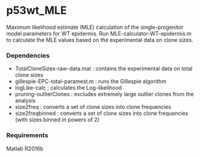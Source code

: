 # p53wt_MLE
Maximum likelihood estimate (MLE) calculation of the single-progenitor model parameters for WT epidermis.
Run MLE-calculator-WT-epidermis.m to calculate the MLE values based on the experimental data on clone sizes.

### Dependencies
- TotalCloneSizes-raw-data.mat : contains the experimental data on total clone sizes
- gillespie-EPC-total-paramest.m : runs the Gillespie algorithm
- logLike-calc : calculates the Log-likelihood
- pruning-outlierClones : excludes extremely large outlier clones from the analysis
- size2freq : converts a set of clone sizes into clone frequencies
- size2freqbinned : converts a set of clone sizes into clone frequencies (with sizes binned in powers of 2)

### Requirements
Matlab R2016b